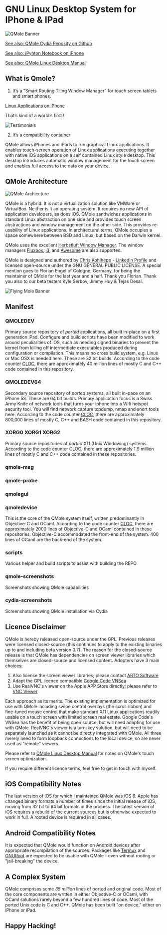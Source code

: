 # GNU Linux Desktop System for IPhone &amp; IPad

![QMole Banner](qmole.png)

[See also: QMole Cydia Reposity on Github](https://github.com/chriskmanx/qmole-packages)

[See also: iPyhton Notebook on iPhone](https://chriskohlhepp.wordpress.com/linux-on-iphone/ipython-notebook-on-iphone/)

[See also: QMole Linux Desktop Manual](https://chriskohlhepp.wordpress.com/linux-on-iphone/qmole-linux-desktop-for-ios-manual/)

## What is Qmole?

1) It’s a "Smart Routing Tiling Window Manager" for touch screen tablets and smart phones.

[Linux Applications on iPhone](https://chriskohlhepp.wordpress.com/linux-on-iphone/)

That’s kind of a world’s first !

![Testimonials](notepad.png)


2) It’s a compatibility container

QMole allows iPhones and iPads to run graphical Linux applications. It enables touch-screen operation of Linux applications executing together with native iOS applications on a self contained Linux style desktop. This desktop introduces automatic window management for the touch screen and enables full access to the data on your device.

## QMole Architecture

![QMole Archiecture](qmole-inux-architecture.png)


QMole is a hybrid. It is not a virtualization solution like VMWare or VirtualBox. Neither is it an operating system. It requires no new API of application developers, as does iOS. QMole sandwiches applications in standard Linux abstraction on one side and provides touch screen abstractions and window management on the other side. This provides re-usability of Linux applications. In architectural terms, QMole occupies a space somewhere between BSD and Linux, but based on the Darwin kernel.

QMole uses the excellent [Herbstluft Window Manager](https://www.herbstluftwm.org). The window managers [Fluxbox](http://fluxbox.org), [i3](https://i3wm.org), and [Awesome](https://awesomewm.org) are also supported. 

QMole is designed and authored by [Chris Kohlhepp](https://chriskohlhepp.wordpress.com) - [LinkedIn Profile](https://www.linkedin.com/in/chriskohlhepp/) and licensed open-source under the GNU GENERAL PUBLIC LICENSE. A special mention goes to Florian Engel of Cologne, Germany, for being the maintainer of QMole for the last year and a half. Thank you Florian. Thank you also to our beta testers Kyle Serbov,  Jimmy Huy & Tejas Desai.

![Flying Mole Banner](qmolefly.png)

## Manifest

### QMOLEDEV

Primary source repository of *ported* applications, all built in-place on a first generation iPad. Configure and build scripts have been modified to work around peculiarities of iOS, such as needing signed binaries to prevent the kernel from killing off intermediate executables produced during configuration or compilation. This means no cross build system, e.g. Linux or Mac OSX is needed here. These are 32 bit builds. According to the code counter [CLOC](http://cloc.sourceforge.net), there are approximately 40 million lines of mostly C and C++ code contained in this repository.


### QMOLEDEV64

Secondary source repository of *ported* systems, all built in-pace on an iPhone 5S. These are 64 bit builds. Primary application focus is a Swiss Army Knife of network tools that turns your iphone into a Wifi hotspot security tool. You will find network capture tcpdump, nmap and snort tools here. According to the code counter [CLOC](http://cloc.sourceforge.net), there are approximately 800,000 lines of mostly C, C++ and BASH code contained in this repository.

### XORG0 XORG1 XORG2

Primary source repositories of *ported* X11 (Unix Windowing) systems. According to the code counter [CLOC](http://cloc.sourceforge.net), there are approximately 1.9 million lines of mostly C and C++ code contained in these repositories.

### qmole-msg
### qmole-probe
### qmolegui
### qmoledevice

This is the core of the QMole system itself, written predominantly in Objective-C and OCaml.  According to the code counter [CLOC](http://cloc.sourceforge.net), there are approximately 2000 lines of Objective-C and OCaml contained in these repositories. Objective-C accommodated the front-end of the system. 400 lines of OCaml are the back-end of the system.

### scripts

Various helper and build scripts to assist with building the REPO

### qmole-screenshots

Screenshots showing QMole capabilities

### cydia-screenshots

Screenshots showing QMole installation via Cydia

## Licence Disclaimer

QMole is hereby released open-source under the GPL. Previous releases were licensed closed-source (this continues to apply to the existing binaries up to and including beta version 0.7). The reason for the closed-source release is that QMole has dependencies on screen viewer libraries which themselves are closed-source and licensed content. Adopters have 3 main choices:

1. Also license the screen viewer libraries; please contact [ABTO Software](http://remote-screen.com)
2. Adapt the GPL licence compatible [Google Code VNSea](https://code.google.com/archive/p/vnsea/)
3. Use RealVNC's viewer on the Apple APP Store directly; please refer to [VNC Viewer](https://itunes.apple.com/us/app/vnc-viewer/id352019548?mt=8)

Each approach as its merits. The existing implementation is optimized for use with QMole including swipe control overlays (the scroll ribbon) and fine-tuned mouse control that make standard X11 Linux applications readily usable on a touch screen with limited screen real estate. Google Code's VNSea has the benefit of being open source, but will need adapting for use with QMole. RealVNC's viewer is a turn-key solution, but will need to be separately launched as it cannot be directly integrated with QMole.  All three merely need to form loopback connections to the local device, so are never used as "remote" viewers.

Please refer to [QMole Linux Desktop Manual](https://chriskohlhepp.wordpress.com/linux-on-iphone/qmole-linux-desktop-for-ios-manual/) for notes on QMole's touch screen optimization.

If you require different licence terms, feel free to get in touch with myself. 

## iOS Compatibility Notes

The last version of iOS for which I maintained QMole was iOS 8. Apple has changed binary formats a number of times since the initial release of iOS, moving from 32 bit to 64 bit formats in the process. The latest version of iOS requires a rebuild of the current sources but is otherwise expected to work in full. A rooted device is required in all cases.

## Android Compatibility Notes

It is expected that QMole would function on Android devices after appropriate recompilation of the sources. Packages like [Termux](https://termux.com) and [GNURoot](https://play.google.com/store/apps/details?id=champion.gnuroot&hl=en) are expected to be usable with QMole - even without rooting or "jail-breaking" the device.

## A Complex System

QMole comprises some *35 million* lines of ported and original code. Most of the core components are written in either Objective-C or OCaml, with OCaml solutions rarely beyond a few hundred lines of code. Most of the ported Unix code is C and C++. QMole has been built "on device," either on iPhone or iPad.



## Happy Hacking!










